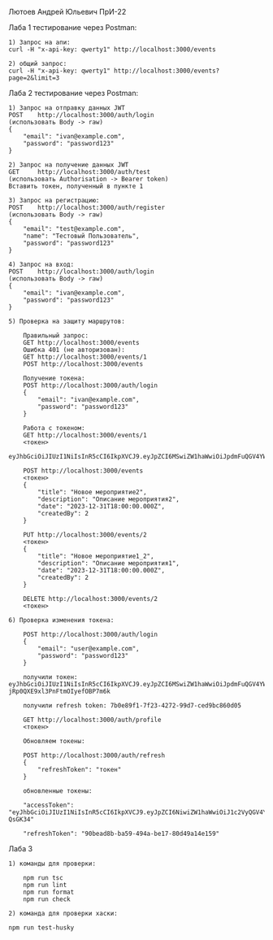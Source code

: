 Лютоев Андрей Юльевич ПрИ-22

Лаба 1 тестирование через Postman:

    1) Запрос на апи:
    curl -H "x-api-key: qwerty1" http://localhost:3000/events

    2) общий запрос:
    curl -H "x-api-key: qwerty1" http://localhost:3000/events?page=2&limit=3
  
  Лаба 2 тестирование через Postman:

    1) Запрос на отправку данных JWT
    POST    http://localhost:3000/auth/login    
    (использовать Body -> raw)
    {
        "email": "ivan@example.com",
        "password": "password123"
    }

    2) Запрос на получение данных JWT
    GET     http://localhost:3000/auth/test
    (использовать Authorisation -> Bearer token)
    Вставить токен, полученный в пункте 1

    3) Запрос на регистрацию:
    POST    http://localhost:3000/auth/register
    (использовать Body -> raw)
    {
        "email": "test@example.com",
        "name": "Тестовый Пользователь",
        "password": "password123"
    }

    4) Запрос на вход:
    POST    http://localhost:3000/auth/login    
    (использовать Body -> raw)
    {
        "email": "ivan@example.com",
        "password": "password123"
    }

    5) Проверка на защиту маршрутов:

        Правильный запрос:
        GET http://localhost:3000/events
        Ошибка 401 (не авторизован):
        GET http://localhost:3000/events/1
        POST http://localhost:3000/events

        Получение токена:
        POST http://localhost:3000/auth/login
        {
            "email": "ivan@example.com",
            "password": "password123"
        }

        Работа с токеном:
        GET http://localhost:3000/events/1
        <токен> 
        eyJhbGciOiJIUzI1NiIsInR5cCI6IkpXVCJ9.eyJpZCI6MSwiZW1haWwiOiJpdmFuQGV4YW1wbGUuY29tIiwiaWF0IjoxNzQ2MTExMjUzLCJleHAiOjE3NDYxMTQ4NTN9._YIVGYxp_UuUrIySZSYOIKOTigQ8aUDuCfYVeQjlPqg

        POST http://localhost:3000/events
        <токен> 
        {
            "title": "Новое мероприятие2",
            "description": "Описание мероприятия2",
            "date": "2023-12-31T18:00:00.000Z",
            "createdBy": 2
        }

        PUT http://localhost:3000/events/2
        <токен> 
        {
            "title": "Новое мероприятие1_2",
            "description": "Описание мероприятия1",
            "date": "2023-12-31T18:00:00.000Z",
            "createdBy": 2
        }

        DELETE http://localhost:3000/events/2
        <токен> 

    6) Проверка изменения токена:
    
        POST http://localhost:3000/auth/login
        {
            "email": "user@example.com",
            "password": "password123"
        }

        получили токен: eyJhbGciOiJIUzI1NiIsInR5cCI6IkpXVCJ9.eyJpZCI6MSwiZW1haWwiOiJpdmFuQGV4YW1wbGUuY29tIiwiaWF0IjoxNzQ2MTEzMzU0LCJleHAiOjE3NDYxMTQyNTR9.svLjOJOkuZYKJu-jRp0QXE9xl3PnFtmOIyefOBP7m6k

        получили refresh token: 7b0e89f1-7f23-4272-99d7-ced9bc860d05
        
        GET http://localhost:3000/auth/profile
        <токен>

        Обновляем токены:

        POST http://localhost:3000/auth/refresh
        {
            "refreshToken": "токен"
        }

        обновленные токены:
        
        "accessToken": "eyJhbGciOiJIUzI1NiIsInR5cCI6IkpXVCJ9.eyJpZCI6NiwiZW1haWwiOiJ1c2VyQGV4YW1wbGUuY29tIiwiaWF0IjoxNzQ2MTEzOTgyLCJleHAiOjE3NDYxMTQ4ODJ9.ghFsVblrcY5Oux_qW3fW2L3hJarfpDGa9XUb-QsGK34"
        
        "refreshToken": "90bead8b-ba59-494a-be17-80d49a14e159"





        
Лаба 3

    1) команды для проверки:

        npm run tsc
        npm run lint
        npm run format
        npm run check

    2) команда для проверки хаски:

    npm run test-husky


    

